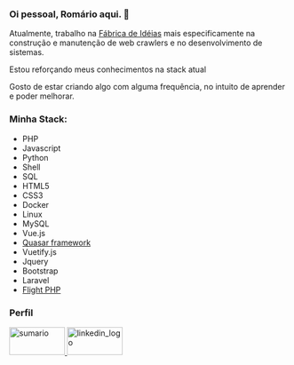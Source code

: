 ### Oi pessoal, Romário aqui. 👋

Atualmente, trabalho na [Fábrica de Idéias](http://www.fabricadeideias.com.br)
mais especificamente na construção e manutenção de web crawlers e no desenvolvimento de sistemas.

Estou reforçando meus conhecimentos na stack atual

Gosto de estar criando algo com alguma frequência, no intuito de aprender e poder melhorar.

### Minha Stack:
- PHP
- Javascript
- Python
- Shell
- SQL
- HTML5
- CSS3
- Docker
- Linux
- MySQL
- Vue.js
- [Quasar framework](https://quasar.dev)
- Vuetify.js
- Jquery
- Bootstrap
- Laravel
- [Flight PHP](https://flightphp.com)


### Perfil
<p>
  <a href="https://profile-summary-for-github.com/user/romarioarruda">
    <img src="https://camo.githubusercontent.com/fd57212e5375a45e23cc44625a982540cb3a5444/68747470733a2f2f77372e706e6777696e672e636f6d2f706e67732f3636342f3939382f706e672d7472616e73706172656e742d7069652d63686172742d636f6d70757465722d69636f6e732d636972636c652d6d6f6e6f6368726f6d652d67726170682d6f662d612d66756e6374696f6e2d7069652e706e67" width="100" height="50" title="Sumário" alt="sumario">
  </a>
  
  <a href="https://www.linkedin.com/in/rom%C3%A1rio-arruda/">
      <img src="https://camo.githubusercontent.com/7ea515d2827c69cd00b9009798b7bdd2d9446629/68747470733a2f2f73696d706c6569636f6e732e6f72672f69636f6e732f6c696e6b6564696e2e737667" width="100" height="50" alt="linkedin_logo" title="Perfil do Linkedin">
  </a>

</p>
